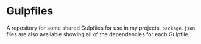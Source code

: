 
# Gulpfiles

A repository for some shared Gulpfiles for use in my projects.  `package.json`
files are also available showing all of the dependencies for each Gulpfile.

